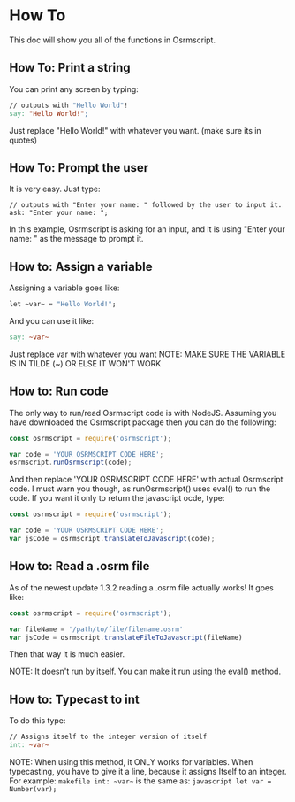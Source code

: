 # How To

This doc will show you all of the functions in Osrmscript.

## How To: Print a string

You can print any screen by typing:

```makefile
// outputs with "Hello World"!
say: "Hello World!";
```

Just replace "Hello World!" with whatever you want. (make sure its in quotes)

## How To: Prompt the user

It is very easy. Just type:

```text
// outputs with "Enter your name: " followed by the user to input it.
ask: "Enter your name: ";
```

In this example, Osrmscript is asking for an input, and it is using "Enter your name: " as the message to prompt it.

## How to: Assign a variable

Assigning a variable goes like:

```makefile
let ~var~ = "Hello World!";
```

And you can use it like:

```makefile
say: ~var~
```

Just replace var with whatever you want
NOTE: MAKE SURE THE VARIABLE IS IN TILDE (~) OR ELSE IT WON'T WORK

## How to: Run code

The only way to run/read Osrmscript code is with NodeJS. Assuming you have downloaded the Osrmscript package then you can do the following:

```javascript
const osrmscript = require('osrmscript');

var code = 'YOUR OSRMSCRIPT CODE HERE';
osrmscript.runOsrmscript(code);
```

And then replace 'YOUR OSRMSCRIPT CODE HERE' with actual Osrmscript code. I must warn you though, as runOsrmscript() uses eval() to run the code. If you want it only to return the javascript ocde, type:

```javascript
const osrmscript = require('osrmscript');

var code = 'YOUR OSRMSCRIPT CODE HERE';
var jsCode = osrmscript.translateToJavascript(code);
```

## How to: Read a .osrm file

As of the newest update 1.3.2 reading a .osrm file actually works! It goes like:

```javascript
const osrmscript = require('osrmscript');

var fileName = '/path/to/file/filename.osrm'
var jsCode = osrmscript.translateFileToJavascript(fileName)
```

Then that way it is much easier.

NOTE: It doesn't run by itself. You can make it run using the eval() method.

## How to: Typecast to int

To do this type:

```makefile
// Assigns itself to the integer version of itself
int: ~var~
```

NOTE: When using this method, it ONLY works for variables. When typecasting, you have to give it a line, because it assigns Itself to an integer. For example: `makefile int: ~var~` is the same as: `javascript let var = Number(var);`
